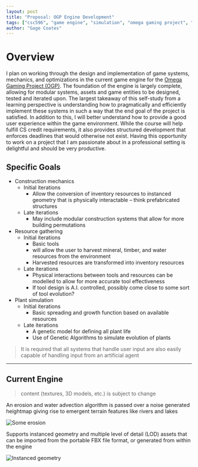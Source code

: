 ```yaml
---
layout: post
title: "Proposal: OGP Engine Development"
tags: ["csc596", "game engine", "simulation", "omega gaming project", "proposal", "msu"]
author: "Gage Coates"
---
```


# Overview

I plan on working through the design and implementation of game systems, mechanics, and optimizations in the current game engine for the [Omega Gaming Project (OGP)](https://www.omega-gaming-project.org). The foundation of the engine is largely complete, allowing for modular systems, assets and game entities to be designed, tested and iterated upon. The largest takeaway of this self-study from a learning perspective is understanding how to pragmatically and efficiently implement these systems in such a way that the end goal of the project is satisfied. In addition to this, I will better understand how to provide a good user experience within the game environment. While the course will help fulfill CS credit requirements, it also provides structured development that enforces deadlines that would otherwise not exist. Having this opportunity to work on a project that I am passionate about in a professional setting is delightful and should be very productive.

## Specific Goals

* Construction mechanics
  *	Initial iterations
    * Allow the conversion of inventory resources to instanced geometry that is physically interactable – think prefabricated structures
  *	Late iterations 
    * May include modular construction systems that allow for more building permutations
* Resource gathering
  *	Initial iterations
    * Basic tools
    * will allow the user to harvest mineral, timber, and water resources from the environment
    * Harvested resources are transformed into inventory resources
  * Late iterations
    * Physical interactions between tools and resources can be modelled to allow for more accurate tool effectiveness
    * If tool design is A.I. controlled, possibly come close to some sort of tool evolution?
* Plant simulation
  * Initial iterations
    * Basic spreading and growth function based on available resources
  * Late iterations
    * A genetic model for defining all plant life
    * Use of Genetic Algorithms to simulate evolution of plants

<blockquote> 
It is required that all systems that handle user input are also easily capable of handling input from an artificial agent
</blockquote>

___

## Current Engine

<blockquote> 
content (textures, 3D models, etc.) is subject to change
</blockquote>

An erosion and water advection algorithm is passed over a noise generated heightmap giving rise to emergent terrain features like rivers and lakes

![Some erosion](https://www.omega-gaming-project.org/img/screenshot0.jpg)

Supports instanced geometry and multiple level of detail (LOD) assets that can be imported from the portable FBX file format, or generated from within the engine

![Instanced geometry](https://www.omega-gaming-project.org/img/screenshot7.jpg)
